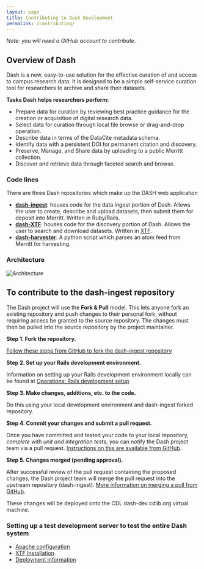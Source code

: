 ```yaml
---
layout: page
title: Contributing to Dash Development
permalink: /contributing/
---
```


_Note: you will need a GitHub account to contribute._

## Overview of Dash

Dash is a new, easy-to-use solution for the effective curation of and access to campus research data. It is designed to be a simple self-service curation tool for researchers to archive and share their datasets.

**Tasks Dash helps researchers perform:**

* Prepare data for curation by reviewing best practice guidance for the creation or acquisition of digital research data.
* Select data for curation through local file browse or drag-and-drop operation.
* Describe data in terms of the DataCite metadata schema.
* Identify data with a persistent DOI for permanent citation and discovery.
* Preserve, Manage, and Share data by uploading to a public Merritt collection.
* Discover and retrieve data through faceted search and browse.

### Code lines

There are three Dash repositories which make up the DASH web application

* **[dash-ingest](https://github.com/CDLUC3/dash-ingest)**: houses code for the data ingest portion of Dash. Allows the user to create, describe and upload datasets, then submit them for deposit into Merritt.  Written in Ruby/Rails.
* **[dash-XTF](https://github.com/CDLUC3/dash-xtf)**: houses code for the discovery portion of Dash.  Allows the user to search and download datasets.  Written in [XTF](http://xtf.cdlib.org/).
* **[dash-harvester](https://github.com/CDLUC3/dash-harvester)**: A python script which parses an atom feed from Merritt for harvesting.

### Architecture
![Architecture](https://raw.githubusercontent.com/CDLUC3/dashdocs/master/DashArchitecture.png)


## To contribute to the dash-ingest repository

The Dash project will use the **Fork & Pull** model. This lets anyone fork an existing repository and push changes to their personal fork, without requiring access be granted to the source repository. The changes must then be pulled into the source repository by the project maintainer.

**Step 1. Fork the repository.** 

[Follow these steps from GitHub to fork the dash-ingest repository](https://help.github.com/articles/fork-a-repo)

**Step 2. Set up your Rails development environment.**

Information on setting up your Rails development environment locally can be found at [Operations: Rails development setup](https://github.com/CDLUC3/dash/wiki/Operations:-Rails-development-setup)

**Step 3. Make changes, additions, etc. to the code.**

Do this using your local development environment and dash-ingest forked repository.

**Step 4. Commit your changes and submit a pull request.**

Once you have committed and tested your code to your local repository, _complete with unit and integration tests_, you can notify the Dash project team via a pull request. [Instructions on this are available from GitHub](https://help.github.com/articles/using-pull-requests).

**Step 5. Changes merged (pending approval).**

After successful review of the pull request containing the proposed changes, the Dash project team will merge the pull request into the upstream repository (dash-ingest). [More information on merging a pull from GitHub](https://help.github.com/articles/merging-a-pull-request).

These changes will be deployed onto the CDL dash-dev.cdlib.org virtual machine.

### Setting up a test development server to test the entire Dash system
* [Apache configuration](https://github.com/CDLUC3/dash/wiki/Operations:-Infrastructure)
* [XTF Installation](https://github.com/CDLUC3/dash/wiki/Operations:-XTF-Installation) 
* [Deployment information](https://github.com/CDLUC3/dash/wiki/Operations:-Deployment)